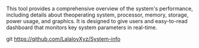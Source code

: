 This tool provides a comprehensive overview of the system's performance, including details about theoperating system, processor, memory, storage, power usage, and graphics. It is designed to give users and easy-to-read dashboard that monitors key system parameters in real-time.

git https://github.com/LalaloyXyz/System-info
